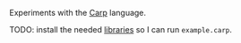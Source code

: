 Experiments with the [Carp](https://github.com/carp-lang/Carp) language.

TODO: install the needed
[libraries](https://github.com/carp-lang/Carp/blob/master/docs/Install.md#sdl-glfw-etc)
so I can run `example.carp`.

